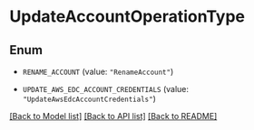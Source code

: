 # UpdateAccountOperationType

## Enum


* `RENAME_ACCOUNT` (value: `"RenameAccount"`)

* `UPDATE_AWS_EDC_ACCOUNT_CREDENTIALS` (value: `"UpdateAwsEdcAccountCredentials"`)


[[Back to Model list]](../README.md#documentation-for-models) [[Back to API list]](../README.md#documentation-for-api-endpoints) [[Back to README]](../README.md)



